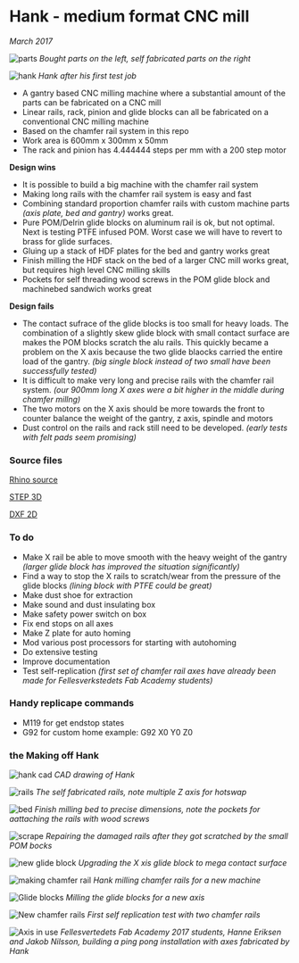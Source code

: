 # Hank - medium format CNC mill
*March 2017*

![parts](./img/hank-part-overview.jpg)
*Bought parts on the left, self fabricated parts on the right*

![hank](./img/hank-first-cut.jpg)
*Hank after his first test job*

* A gantry based CNC milling machine where a substantial amount of the parts can be fabricated on a CNC mill
* Linear rails, rack, pinion and glide blocks can all be fabricated on a conventional CNC milling machine
* Based on the chamfer rail system in this repo
* Work area is 600mm x 300mm x 50mm
* The rack and pinion has 4.444444 steps per mm with a 200 step motor

**Design wins**
* It is possible to build a big machine with the chamfer rail system
* Making long rails with the chamfer rail system is easy and fast
* Combining standard proportion chamfer rails with custom machine parts *(axis plate, bed and gantry)* works great.
* Pure POM/Delrin glide blocks on aluminum rail is ok, but not optimal. Next is testing PTFE infused POM. Worst case we will have to revert to brass for glide surfaces.
* Gluing up a stack of HDF plates for the bed and gantry works great
* Finish milling the HDF stack on the bed of a larger CNC mill works great, but requires high level CNC milling skills
* Pockets for self threading wood screws in the POM glide block and machinebed sandwich works great

**Design fails**
* The contact sufrace of the glide blocks is too small for heavy loads. The combination of a slightly skew glide block with small contact surface are makes the POM blocks scratch the alu rails. This quickly became a problem on the X axis because the two glide blaocks carried the entire load of the gantry. *(big single block instead of two small have been successfully tested)*
* It is difficult to make very long and precise rails with the chamfer rail system. *(our 900mm long X axes were a bit higher in the middle during chamfer millng)*
* The two motors on the X axis should be more towards the front to counter balance the weight of the gantry, z axis, spindle and motors
* Dust control on the rails and rack still need to be developed. *(early tests with felt pads seem promising)*



### Source files

[Rhino source](./hank-cnc-mill-3dm.zip)

[STEP 3D](./hank-cnc-mill-stp.zip)

[DXF 2D](./hank-cnc-mill-dxf.zip)


### To do

* Make X rail be able to move smooth with the heavy weight of the gantry *(larger glide block has improved the situation significantly)*
* Find a way to stop the X rails to scratch/wear from the pressure of the glide blocks *(lining block with PTFE could be great)*
* Make dust shoe for extraction
* Make sound and dust insulating box
* Make safety power switch on box
* Fix end stops on all axes
* Make Z plate for auto homing
* Mod various post processors for starting with autohoming
* Do extensive testing
* Improve documentation
* Test self-replication *(first set of chamfer rail axes have already been made for Fellesverkstedets Fab Academy students)*


### Handy replicape commands

* M119 for get endstop states
* G92 for custom home example: G92 X0 Y0 Z0

### the Making off Hank

![hank cad](./img/hank-cad-4view.jpg)
*CAD drawing of Hank*

![rails](./img/hank-chamferrails.jpg)
*The self fabricated rails, note multiple Z axis for hotswap*

![bed](./img/trimming-hdf-sandwhich-for-bed-and-gantry.jpg)
*Finish milling bed to precise dimensions, note the pockets for aattaching the rails with wood screws*

![scrape](./img/reparing-scraped-rail-after-first-cut.jpg)
*Repairing the damaged rails after they got scratched by the small POM bocks*

![new glide block](./img/new-wider-glide-block.jpg)
*Upgrading the X xis glide block to mega contact surface*

![making chamfer rail](./img/hank-milling-axis-for-anew-machine.jpg)
*Hank milling chamfer rails for a new machine*

![Glide blocks](./img/hank-miling-glide-blocks-for-a-new-machine.jpg)
*Milling the glide blocks for a new axis*

![New chamfer rails](./img/hank-making-new-axes-for-fab-academy-students.jpg)
*First self replication test with two chamfer rails*

![Axis in use](http://archive.fabacademy.org/archives/2017/fablabverket/students/100/web/assignments/week11/mech/3.jpg)
*Fellesvertedets Fab Academy 2017 students, Hanne Eriksen and Jakob Nilsson, building a ping pong installation with axes fabricated by Hank*